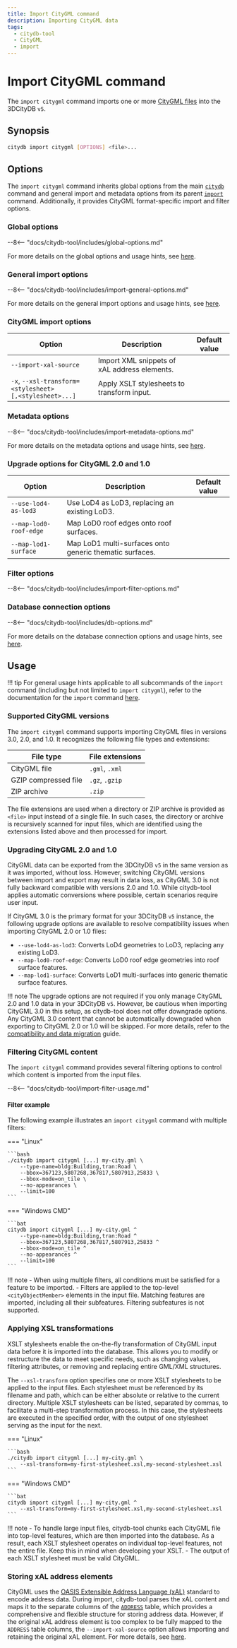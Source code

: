 ```yaml
---
title: Import CityGML command
description: Importing CityGML data
tags:
  - citydb-tool
  - CityGML
  - import
---
```


# Import CityGML command

The `import citygml` command imports one or more [CityGML files](https://www.ogc.org/publications/standard/citygml/)
into the 3DCityDB `v5`.

## Synopsis

```bash
citydb import citygml [OPTIONS] <file>...
```

## Options

The `import citygml` command inherits global options from the main [`citydb`](cli.md) command and general import and
metadata options from its parent [`import`](import.md) command. Additionally, it provides CityGML format-specific import
and filter options.

### Global options

--8<-- "docs/citydb-tool/includes/global-options.md"

For more details on the global options and usage hints, see [here](cli.md#options).

### General import options

--8<-- "docs/citydb-tool/includes/import-general-options.md"

For more details on the general import options and usage hints, see [here](import.md#general-import-options).

### CityGML import options

| Option                                                                       | Description                                  | Default value |
|------------------------------------------------------------------------------|----------------------------------------------|---------------|
| `--import-xal-source`                                                        | Import XML snippets of xAL address elements. |               |
| `-x`, <code>--xsl-transform=&lt;stylesheet><br/>[,&lt;stylesheet>...]</code> | Apply XSLT stylesheets to transform input.   |               |

### Metadata options

--8<-- "docs/citydb-tool/includes/import-metadata-options.md"

For more details on the metadata options and usage hints, see [here](import.md#metadata-options).

### Upgrade options for CityGML 2.0 and 1.0

| Option                 | Description                                             | Default value |
|------------------------|---------------------------------------------------------|---------------|
| `--use-lod4-as-lod3`   | Use LoD4 as LoD3, replacing an existing LoD3.           |               |
| `--map-lod0-roof-edge` | Map LoD0 roof edges onto roof surfaces.                 |               |
| `--map-lod1-surface`   | Map LoD1 multi-surfaces onto generic thematic surfaces. |               |

### Filter options

--8<-- "docs/citydb-tool/includes/import-filter-options.md"

### Database connection options

--8<-- "docs/citydb-tool/includes/db-options.md"

For more details on the database connection options and usage hints, see [here](database.md).

## Usage

!!! tip
    For general usage hints applicable to all subcommands of the `import` command (including but not limited to
    `import citygml`), refer to the documentation for the `import` command [here](import.md#usage).

### Supported CityGML versions

The `import citygml` command supports importing CityGML files in versions 3.0, 2.0, and 1.0. It recognizes the following
file types and extensions:

| File type            | File extensions |
|----------------------|-----------------|
| CityGML file         | `.gml`, `.xml`  |
| GZIP compressed file | `.gz`, `.gzip`  |
| ZIP archive          | `.zip`          |

The file extensions are used when a directory or ZIP archive is provided as `<file>` input instead of a single file.
In such cases, the directory or archive is recursively scanned for input files, which are identified using the
extensions listed above and then processed for import.

### Upgrading CityGML 2.0 and 1.0

CityGML data can be exported from the 3DCityDB `v5` in the same version as it was imported, without loss. However,
switching CityGML versions between import and export may result in data loss, as CityGML 3.0 is not fully backward
compatible with versions 2.0 and 1.0. While citydb-tool applies automatic conversions where possible, certain
scenarios require user input.

If CityGML 3.0 is the primary format for your 3DCityDB `v5` instance, the following upgrade options are
available to resolve compatibility issues when importing CityGML 2.0 or 1.0 files:

- `--use-lod4-as-lod3`: Converts LoD4 geometries to LoD3, replacing any existing LoD3.
- `--map-lod0-roof-edge`: Converts LoD0 roof edge geometries into roof surface features.
- `--map-lod1-surface`: Converts LoD1 multi-surfaces into generic thematic surface features.

!!! note
    The upgrade options are not required if you only manage CityGML 2.0 and 1.0 data in your 3DCityDB `v5`.
    However, be cautious when importing CityGML 3.0 in this setup, as citydb-tool does not offer downgrade options. Any
    CityGML 3.0 content that cannot be automatically downgraded when exporting to CityGML 2.0 or 1.0 will be skipped.
    For more details, refer to the [compatibility and data migration](../compatibility.md) guide.

### Filtering CityGML content

The `import citygml` command provides several filtering options to control which content is imported from the input
files.

--8<-- "docs/citydb-tool/import-filter-usage.md"

#### Filter example

The following example illustrates an `import citygml` command with multiple filters:

=== "Linux"

    ```bash
    ./citydb import citygml [...] my-city.gml \
        --type-name=bldg:Building,tran:Road \
        --bbox=367123,5807268,367817,5807913,25833 \
        --bbox-mode=on_tile \
        --no-appearances \
        --limit=100
    ```

=== "Windows CMD"

    ```bat
    citydb import citygml [...] my-city.gml ^
        --type-name=bldg:Building,tran:Road ^
        --bbox=367123,5807268,367817,5807913,25833 ^
        --bbox-mode=on_tile ^
        --no-appearances ^
        --limit=100
    ```

!!! note
    - When using multiple filters, all conditions must be satisfied for a feature to be imported.
    - Filters are applied to the top-level `<cityObjectMember>` elements in the input file. Matching features
      are imported, including all their subfeatures. Filtering subfeatures is not supported.

### Applying XSL transformations

XSLT stylesheets enable the on-the-fly transformation of CityGML input data before it is imported into the database.
This allows you to modify or restructure the data to meet specific needs, such as changing values, filtering attributes,
or removing and replacing entire GML/XML structures.

The `--xsl-transform` option specifies one or more XSLT stylesheets to be applied to the input files. Each stylesheet must
be referenced by its filename and path, which can be either absolute or relative to the current directory. Multiple XSLT
stylesheets can be listed, separated by commas, to facilitate a multi-step transformation process. In this case, the
stylesheets are executed in the specified order, with the output of one stylesheet serving as the input for the next.

=== "Linux"

    ```bash
    ./citydb import citygml [...] my-city.gml \
        --xsl-transform=my-first-stylesheet.xsl,my-second-stylesheet.xsl
    ```

=== "Windows CMD"

    ```bat
    citydb import citygml [...] my-city.gml ^
        --xsl-transform=my-first-stylesheet.xsl,my-second-stylesheet.xsl
    ```

!!! note
    - To handle large input files, citydb-tool chunks each CityGML file into top-level features, which are then imported
      into the database. As a result, each XSLT stylesheet operates on individual top-level features, not the entire file.
      Keep this in mind when developing your XSLT.
    - The output of each XSLT stylesheet must be valid CityGML.

### Storing xAL address elements

CityGML uses the [OASIS Extensible Address Language (xAL)](https://docs.oasis-open.org/ciq/v3.0/specs/ciq-specs-v3.html)
standard to encode address data. During import, citydb-tool parses the xAL content and maps it to the separate columns
of the [`ADDRESS`](../3dcitydb/feature-module.md#address-table) table, which provides a comprehensive and flexible
structure for storing address data. However, if the original xAL address element is too complex to be fully mapped to
the `ADDRESS` table columns, the `--import-xal-source` option allows importing and retaining the original xAL element.
For more details, see [here](../3dcitydb/feature-module.md#address-table).